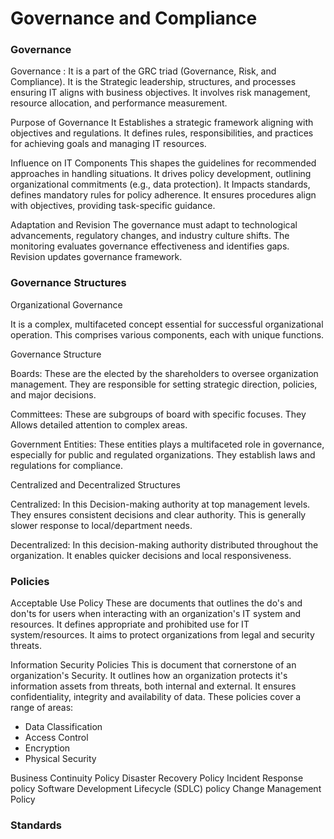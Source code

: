 # Governance and Compliance

### Governance

Governance : It is a part of the GRC triad (Governance, Risk, and Compliance). It is the Strategic leadership, structures, and processes ensuring IT aligns with business objectives. It involves risk management, resource allocation, and performance measurement. 

Purpose of Governance
It Establishes a strategic framework aligning with objectives and regulations. It defines rules, responsibilities, and practices for achieving goals and managing IT resources.

Influence on IT Components
This shapes the guidelines for recommended approaches in handling situations. It drives policy development, outlining organizational commitments (e.g., data protection). It Impacts standards, defines mandatory rules for policy adherence. It ensures procedures align with objectives, providing task-specific guidance. 

Adaptation and Revision
The governance must adapt to technological advancements, regulatory changes, and industry culture shifts. The monitoring evaluates governance effectiveness and identifies gaps. Revision updates governance framework.

### Governance Structures

Organizational Governance

It is a complex, multifaceted concept essential for successful organizational operation. This  comprises various components, each with unique functions.

Governance Structure

Boards:  These are the elected by the shareholders to oversee organization management. They are responsible for setting strategic direction, policies, and major decisions.

Committees: These are subgroups of board with specific focuses. They Allows detailed attention to complex areas.

Government Entities: These entities plays a multifaceted role in governance, especially for public and regulated organizations. They establish laws and regulations for compliance.

Centralized and Decentralized Structures

Centralized: In this Decision-making authority at top management levels. They ensures consistent decisions and clear authority. This is generally slower response to local/department needs.

Decentralized: In this decision-making authority distributed throughout the organization. It enables quicker decisions and local responsiveness.  

### Policies

Acceptable Use Policy
These are documents that outlines the do's and don'ts for users when interacting with an organization's IT system and resources. It defines appropriate and prohibited use for IT system/resources. It aims to protect organizations from legal and security threats.

Information Security Policies
This is document that cornerstone of an organization's Security. It outlines how an organization protects it's information assets from threats, both internal and external. It ensures confidentiality, integrity and availability of data.
These policies cover a range of areas:
- Data Classification 
- Access Control 
- Encryption
- Physical Security

Business Continuity Policy
Disaster Recovery Policy
Incident Response policy 
Software Development Lifecycle (SDLC) policy
Change Management Policy

### Standards

